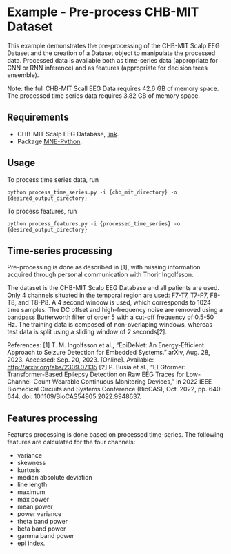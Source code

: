 # Example - Pre-process CHB-MIT Dataset
This example demonstrates the pre-processing of the CHB-MIT Scalp EEG Dataset
and the creation of a Dataset object to manipulate the processed data. Processed data
is available both as time-series data (appropriate for CNN or RNN inference) and as
features (appropriate for decision trees ensemble).

Note: the full CHB-MIT Scall EEG Data requires 42.6 GB of memory space. The processed 
time series data requires 3.82 GB of memory space.

## Requirements
- CHB-MIT Scalp EEG Database, [link](https://physionet.org/content/chbmit/1.0.0/).
- Package [MNE-Python](https://mne.tools/stable/index.html).

## Usage
To process time series data, run
```
python process_time_series.py -i {chb_mit_directory} -o {desired_output_directory}
```
To process features, run
```
python process_features.py -i {processed_time_series} -o {desired_output_directory}
```

## Time-series processing
Pre-processing is done as described in [1], with missing information acquired
through personal communication with Thorir Ingolfsson.

The dataset is the CHB-MIT Scalp EEG Database and all patients are used. 
Only 4 channels situated in the temporal region are used: F7-T7, T7-P7, F8-T8, 
and T8-P8. A 4 second window is used, which corresponds to 1024 time samples. 
The DC offset and high-frequency noise are removed using a bandpass Butterworth
filter of order 5 with a cut-off frequency of 0.5-50 Hz. The training data is 
composed of non-overlaping windows, whereas test data is split using a sliding 
window of 2 seconds[2].

References: 
[1] T. M. Ingolfsson et al., “EpiDeNet: An Energy-Efficient 
Approach to Seizure Detection for Embedded Systems.” arXiv, Aug. 28, 2023. 
Accessed: Sep. 20, 2023. [Online]. Available: http://arxiv.org/abs/2309.07135
[2] P. Busia et al., “EEGformer: Transformer-Based Epilepsy Detection on Raw 
EEG Traces for Low-Channel-Count Wearable Continuous Monitoring Devices,” 
in 2022 IEEE Biomedical Circuits and Systems Conference (BioCAS), Oct. 2022, 
pp. 640–644. doi: 10.1109/BioCAS54905.2022.9948637.

## Features processing
Features processing is done based on processed time-series. The following 
features are calculated for the four channels:
- variance
- skewness
- kurtosis
- median absolute deviation
- line length
- maximum
- max power
- mean power
- power variance
- theta band power
- beta band power
- gamma band power
- epi index.
